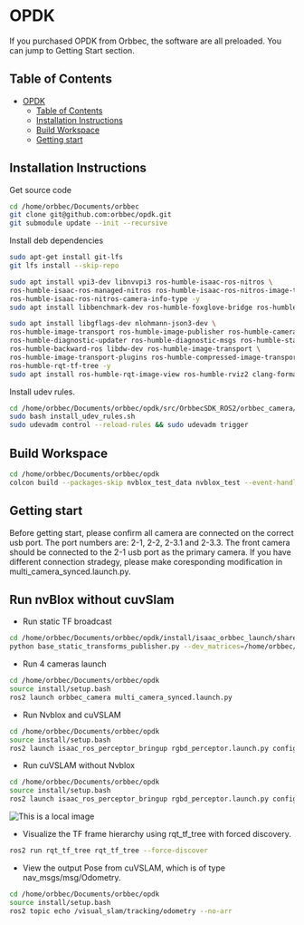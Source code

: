 # OPDK

If you purchased OPDK from Orbbec, the software are all preloaded. You can jump to Getting Start section.

## Table of Contents

- [OPDK](#opdk)
  - [Table of Contents](#table-of-contents)
  - [Installation Instructions](#installation-instructions)
  - [Build Workspace](#build-workspace)
  - [Getting start](#getting-start)

## Installation Instructions

Get source code

```bash
cd /home/orbbec/Documents/orbbec
git clone git@github.com:orbbec/opdk.git
git submodule update --init --recursive
```

Install deb dependencies

```bash
sudo apt-get install git-lfs
git lfs install --skip-repo

sudo apt install vpi3-dev libnvvpi3 ros-humble-isaac-ros-nitros \
ros-humble-isaac-ros-managed-nitros ros-humble-isaac-ros-nitros-image-type \
ros-humble-isaac-ros-nitros-camera-info-type -y
sudo apt install libbenchmark-dev ros-humble-foxglove-bridge ros-humble-nav2-costmap-2d libgoogle-glog-dev -y

sudo apt install libgflags-dev nlohmann-json3-dev \
ros-humble-image-transport ros-humble-image-publisher ros-humble-camera-info-manager \
ros-humble-diagnostic-updater ros-humble-diagnostic-msgs ros-humble-statistics-msgs \
ros-humble-backward-ros libdw-dev ros-humble-image-transport \
ros-humble-image-transport-plugins ros-humble-compressed-image-transport \
ros-humble-rqt-tf-tree -y
sudo apt install ros-humble-rqt-image-view ros-humble-rviz2 clang-format -y
```

Install udev rules.

```bash
cd /home/orbbec/Documents/orbbec/opdk/src/OrbbecSDK_ROS2/orbbec_camera/scripts
sudo bash install_udev_rules.sh
sudo udevadm control --reload-rules && sudo udevadm trigger
```

## Build Workspace

```bash
cd /home/orbbec/Documents/orbbec/opdk
colcon build --packages-skip nvblox_test_data nvblox_test --event-handlers  console_direct+  --cmake-args  -DCMAKE_BUILD_TYPE=Release
```

## Getting start

Before getting start, please confirm all camera are connected on the correct usb port. The port numbers are: 2-1, 2-2, 2-3.1 and 2-3.3. The front camera should be connected to the 2-1 usb port as the primary camera. If you have different connection stradegy, please make coresponding modification in multi_camera_synced.launch.py.

## Run nvBlox without cuvSlam

- Run static TF broadcast
```bash
cd /home/orbbec/Documents/orbbec/opdk/install/isaac_orbbec_launch/share/isaac_orbbec_launch/launch
python base_static_transforms_publisher.py --dev_matrices=/home/orbbec/Documents/orbbec/opdk/install/isaac_orbbec_launch/share/isaac_orbbec_launch/config/dev_matrices_SN1423724335594.yaml
```

- Run 4 cameras launch
```bash
cd /home/orbbec/Documents/orbbec/opdk
source install/setup.bash
ros2 launch orbbec_camera multi_camera_synced.launch.py
```

- Run Nvblox and cuVSLAM
```bash
cd /home/orbbec/Documents/orbbec/opdk
source install/setup.bash
ros2 launch isaac_ros_perceptor_bringup rgbd_perceptor.launch.py config_file:=/home/orbbec/Documents/orbbec/opdk/install/isaac_orbbec_launch/share/isaac_orbbec_launch/param/orbbec_perceptor_detached.yaml
```

- Run cuVSLAM without Nvblox
```bash
cd /home/orbbec/Documents/orbbec/opdk
source install/setup.bash
ros2 launch isaac_ros_perceptor_bringup rgbd_perceptor.launch.py config_file:=/home/orbbec/Documents/orbbec/opdk/install/isaac_orbbec_launch/share/isaac_orbbec_launch/param/orbbec_perceptor_detached.yaml disable_nvblox:=true
```

![This is a local image](./image/opdk_rviz.png "Optional title")

- Visualize the TF frame hierarchy using rqt_tf_tree with forced discovery.

```bash
ros2 run rqt_tf_tree rqt_tf_tree --force-discover
```

- View the output Pose from cuVSLAM, which is of type nav_msgs/msg/Odometry.

```bash
cd /home/orbbec/Documents/orbbec/opdk
source install/setup.bash
ros2 topic echo /visual_slam/tracking/odometry --no-arr
```
